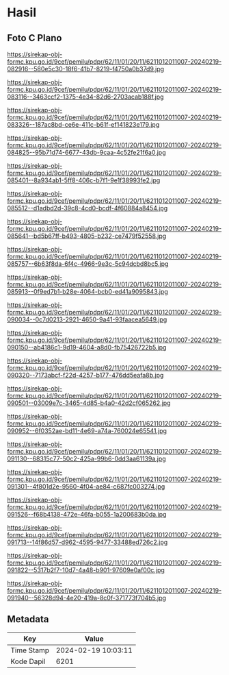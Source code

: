# Hasil

## Foto C Plano

https://sirekap-obj-formc.kpu.go.id/9cef/pemilu/pdpr/62/11/01/20/11/6211012011007-20240219-082916--580e5c30-18f6-41b7-8219-f4750a0b37d9.jpg

https://sirekap-obj-formc.kpu.go.id/9cef/pemilu/pdpr/62/11/01/20/11/6211012011007-20240219-083116--3463ccf2-1375-4e34-82d6-2703acab188f.jpg

https://sirekap-obj-formc.kpu.go.id/9cef/pemilu/pdpr/62/11/01/20/11/6211012011007-20240219-083326--187ac8bd-ce6e-411c-b61f-ef141823e179.jpg

https://sirekap-obj-formc.kpu.go.id/9cef/pemilu/pdpr/62/11/01/20/11/6211012011007-20240219-084825--95b71d74-6677-43db-9caa-4c52fe21f6a0.jpg

https://sirekap-obj-formc.kpu.go.id/9cef/pemilu/pdpr/62/11/01/20/11/6211012011007-20240219-085401--8a934ab1-5ff8-406c-b7f1-9e1f38993fe2.jpg

https://sirekap-obj-formc.kpu.go.id/9cef/pemilu/pdpr/62/11/01/20/11/6211012011007-20240219-085512--d1adbd2d-39c8-4cd0-bcdf-4f60884a8454.jpg

https://sirekap-obj-formc.kpu.go.id/9cef/pemilu/pdpr/62/11/01/20/11/6211012011007-20240219-085641--bd5b67ff-b493-4805-b232-ce7479f52558.jpg

https://sirekap-obj-formc.kpu.go.id/9cef/pemilu/pdpr/62/11/01/20/11/6211012011007-20240219-085757--6b63f8da-6f4c-4966-9e3c-5c94dcbd8bc5.jpg

https://sirekap-obj-formc.kpu.go.id/9cef/pemilu/pdpr/62/11/01/20/11/6211012011007-20240219-085913--0f9ed7b1-b28e-4064-bcb0-ed41a9095843.jpg

https://sirekap-obj-formc.kpu.go.id/9cef/pemilu/pdpr/62/11/01/20/11/6211012011007-20240219-090034--0c7d0213-2921-4650-9a41-93faacea5649.jpg

https://sirekap-obj-formc.kpu.go.id/9cef/pemilu/pdpr/62/11/01/20/11/6211012011007-20240219-090150--ab4186c1-9d19-4604-a8d0-fb75426722b5.jpg

https://sirekap-obj-formc.kpu.go.id/9cef/pemilu/pdpr/62/11/01/20/11/6211012011007-20240219-090320--7173abcf-f22d-4257-b177-476dd5eafa8b.jpg

https://sirekap-obj-formc.kpu.go.id/9cef/pemilu/pdpr/62/11/01/20/11/6211012011007-20240219-090501--03009e7c-3465-4d85-b4a0-42d2cf065262.jpg

https://sirekap-obj-formc.kpu.go.id/9cef/pemilu/pdpr/62/11/01/20/11/6211012011007-20240219-090952--6f0352ae-bd11-4e69-a74a-760024e65541.jpg

https://sirekap-obj-formc.kpu.go.id/9cef/pemilu/pdpr/62/11/01/20/11/6211012011007-20240219-091130--68315c77-50c2-425a-99b6-0dd3aa61139a.jpg

https://sirekap-obj-formc.kpu.go.id/9cef/pemilu/pdpr/62/11/01/20/11/6211012011007-20240219-091301--4f801d2e-9560-4f04-ae84-c687fc003274.jpg

https://sirekap-obj-formc.kpu.go.id/9cef/pemilu/pdpr/62/11/01/20/11/6211012011007-20240219-091526--f68b4138-472e-46fa-b055-1a200683b0da.jpg

https://sirekap-obj-formc.kpu.go.id/9cef/pemilu/pdpr/62/11/01/20/11/6211012011007-20240219-091713--14f86d57-d962-4595-9477-33488ed726c2.jpg

https://sirekap-obj-formc.kpu.go.id/9cef/pemilu/pdpr/62/11/01/20/11/6211012011007-20240219-091822--5317b2f7-10d7-4a48-b901-97609e0af00c.jpg

https://sirekap-obj-formc.kpu.go.id/9cef/pemilu/pdpr/62/11/01/20/11/6211012011007-20240219-091940--56328d94-4e20-419a-8c0f-371773f704b5.jpg


## Metadata

| Key        | Value               |
| ---------- | ------------------- |
| Time Stamp | 2024-02-19 10:03:11 |
| Kode Dapil | 6201                |



